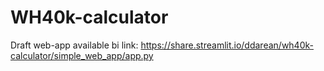 # WH40k-calculator

Draft web-app available bi link: https://share.streamlit.io/ddarean/wh40k-calculator/simple_web_app/app.py
